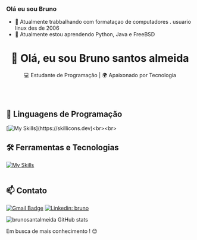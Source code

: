 ### Olá eu sou Bruno



- 🔭 Atualmente trabbalhando com formataçao de computadores . usuario linux des de 2006
- 🌱 Atualmente estou aprendendo Python, Java e FreeBSD
<h1 align="center">👋 Olá, eu sou Bruno santos almeida</h1>

<p align="center">
  💻 Estudante de Programação | 🌍 Apaixonado por Tecnologia
</p><br><br>


## 🚀 Linguagens de Programação
[![My Skills](https://skillicons.dev/icons?i=java,python,)](https://skillicons.dev)<br><br>

## 🛠️ Ferramentas e Tecnologias
[![My Skills](https://skillicons.dev/icons?i=vscode,eclipse,git,github,linux)](https://skillicons.dev)<br><br>

## 📫 Contato

[![Gmail Badge](https://img.shields.io/badge/-ornubgandhy@gmail.com-006bed?style=flat-square&logo=Gmail&logoColor=white&link=mailto:ornubegandhy@gmail.com)](mailto:ornugandhy@gmail.com)
[![Linkedin: bruno](https://img.shields.io/badge/-brunosantalmeida-blue?style=flat-square&logo=Linkedin&logoColor=white&link=https://www.linkedin.com/in/brunosantalmeida/)](https://www.linkedin.com/in/brunosantalmeida/)



![brunosantalmeida GitHub stats](https://github-readme-stats.vercel.app/api?username=brunosantalmeida&show_icons=true&theme=radical)


  
  
   
  
  Em busca de mais conhecimento ! 😊 <br><br>
  
